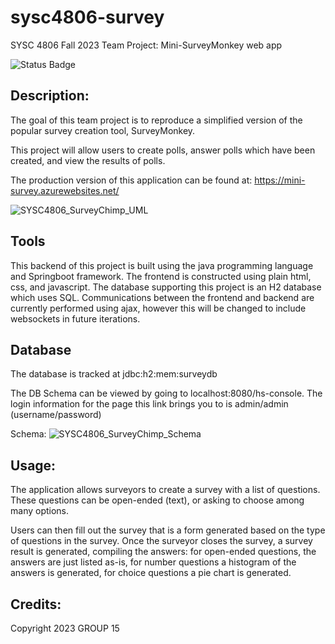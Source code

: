 ﻿# sysc4806-survey

SYSC 4806 Fall 2023 Team Project: Mini-SurveyMonkey web app

![Status Badge](https://github.com/parrottq/sysc4806-survey/actions/workflows/main_mini-survey.yml/badge.svg)

## Description:

The goal of this team project is to reproduce a simplified version of the popular survey creation tool, SurveyMonkey. 

This project will allow users to create polls, answer polls which have been created, and view the results of polls.

The production version of this application can be found at: https://mini-survey.azurewebsites.net/

![SYSC4806_SurveyChimp_UML](https://github.com/parrottq/sysc4806-survey/assets/89619482/facd81bf-d073-47c7-8c35-e534d9fa8c69)


## Tools

This backend of this project is built using the java programming language and Springboot framework. The frontend is constructed using plain html, css, and javascript. The database supporting this project is an H2 database which uses SQL. 
Communications between the frontend and backend are currently performed using ajax, however this will be changed to include websockets in future iterations.


## Database

The database is tracked at jdbc:h2:mem:surveydb

The DB Schema can be viewed by going to localhost:8080/hs-console. The login information for the page this link brings you to is admin/admin (username/password)

Schema:
![SYSC4806_SurveyChimp_Schema](https://github.com/parrottq/sysc4806-survey/assets/89619482/cbb580da-0366-447e-9e8e-5d9371019f56)


## Usage:

The application allows surveyors to create a survey with a list of questions. These questions can be open-ended (text), or asking to choose among many options.

Users can then fill out the survey that is a form generated based on the type of questions in the survey. Once the surveyor closes the survey, a survey result is generated, compiling the answers: for open-ended questions, the answers are just listed as-is, for number questions a histogram of the answers is generated, for choice questions a pie chart is generated.


## Credits:

Copyright 2023 GROUP 15


